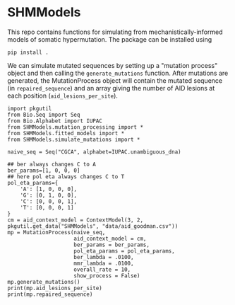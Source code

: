 # SHMModels

This repo contains functions for simulating from mechanistically-informed models of somatic hypermutation.
The package can be installed using
```
pip install .
```

We can simulate mutated sequences by setting up a "mutation process" object and then calling the `generate_mutations` function.
After mutations are generated, the MutationProcess object will contain the mutated sequence (in `repaired_sequence`) and an array giving the number of AID lesions at each position (`aid_lesions_per_site`).
```
import pkgutil
from Bio.Seq import Seq
from Bio.Alphabet import IUPAC
from SHMModels.mutation_processing import *
from SHMModels.fitted_models import *
from SHMModels.simulate_mutations import *

naive_seq = Seq("CGCA", alphabet=IUPAC.unambiguous_dna)

## ber always changes C to A
ber_params=[1, 0, 0, 0]
## here pol eta always changes C to T
pol_eta_params={
    'A': [1, 0, 0, 0],
    'G': [0, 1, 0, 0],
    'C': [0, 0, 0, 1],
    'T': [0, 0, 0, 1]
}
cm = aid_context_model = ContextModel(3, 2, pkgutil.get_data("SHMModels", "data/aid_goodman.csv"))
mp = MutationProcess(naive_seq,
                     aid_context_model = cm,
                     ber_params = ber_params,
                     pol_eta_params = pol_eta_params,
                     ber_lambda = .0100,
                     mmr_lambda = .0100,
                     overall_rate = 10,
                     show_process = False)
mp.generate_mutations()
print(mp.aid_lesions_per_site)
print(mp.repaired_sequence)
```
